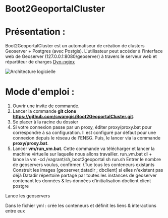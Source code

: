 Boot2GeoportalCluster
=====================

# Présentation :
Boot2GeoportalCluster est un automatiseur de création de clusters Geoserver + Postgres (avec Postgis). L'utilisateur peut accéder à l'interface web de Geoserver (127.0.0.1:8080/geoserver) à travers le serveur web et répartiteur de charges [Dyn-nginx](https://registry.hub.docker.com/u/dduportal/dyn-nginx/) 

![Architecture logicielle](https://github.com/cwamgis/Boot2GeoportalCluster/blob/master/images/architecture_logiciel.png)

# Mode d'emploi :

1. Ouvrir une invite de commande.
2. Lancer la commande **git clone https://github.com/cwamgis/Boot2GeoportalCluster.git**.
3. Se placer à la racine du dossier
4. Si votre connexion passe par un proxy, éditer proxy/proxy.bat pour correspondre à sa configuration. Il est configuré par défaut pour une connexion depuis le réseau de l'ENSG. Puis, le lancer via la commande **proxy/proxy.bat**.
5. Lancer **vm/run_vm.bat**.
Cette commande va télécharger et lancer la machine virtuelle sur laquelle nous allons travailler.
run_vm.bat dl + lance la vm
-cd /vagrant/sh_boot2geoportal
sh run.sh
Entrer le nombre de geoservers voulus, confirmer.
{Tue tous les conteneurs existants
Construit les images [geoserver;datadir ; dbclient] si elles n'existent pas déjà
Datadir répertoire partagé par toutes les instances de geoserver contenant les données & les données d'initialisation
dbclient client postgre

Lance les geoservers


Dans le fichier yml : crée les conteneurs et définit les liens & interactions entre eux
